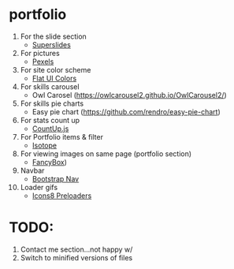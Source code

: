 # portfolio

1. For the slide section
   - [Superslides](https://github.com/nicinabox/superslides)
1. For pictures
   - [Pexels](https://www.pexels.com/)
1. For site color scheme
   - [Flat UI Colors](https://flatuicolors.com/)
1. For skills carousel
   - Owl Carosel (https://owlcarousel2.github.io/OwlCarousel2/)
1. For skills pie charts
   - Easy pie chart (https://github.com/rendro/easy-pie-chart)
1. For stats count up
   - [CountUp.js](https://inorganik.github.io/countUp.js/)
1. For Portfolio items & filter
   - [Isotope](https://isotope.metafizzy.co/)
1. For viewing images on same page (portfolio section)
   - [FancyBox](http://fancyapps.com/fancybox/3/))
1. Navbar
   - [Bootstrap Nav](https://getbootstrap.com/docs/4.0/components/navbar/#nav)
1. Loader gifs
   - [Icons8 Preloaders](https://icons8.com/preloaders)

# TODO:

1. Contact me section...not happy w/
1. Switch to minified versions of files
